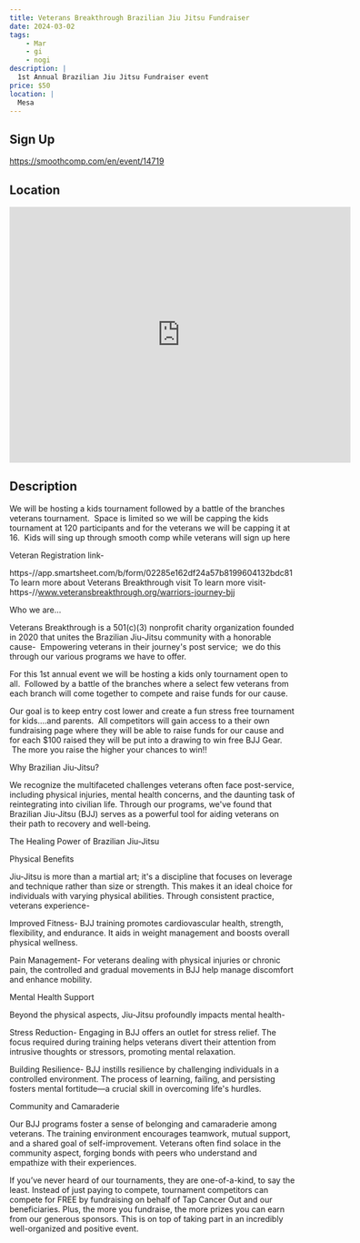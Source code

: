 ```yaml
---
title: Veterans Breakthrough Brazilian Jiu Jitsu Fundraiser
date: 2024-03-02
tags:
    - Mar
    - gi 
    - nogi 
description: |
  1st Annual Brazilian Jiu Jitsu Fundraiser event
price: $50
location: |
  Mesa
---
```

## Sign Up
https://smoothcomp.com/en/event/14719

## Location
<iframe src="https://www.google.com/maps/embed?pb=!1m18!1m12!1m3!1d12345.6789!2d-111.7338978!3d33.4611883!2m3!1f0!2f0!3f0!3m2!1i1024!2i768!4f13.1!3m3!1m2!1s0x0%3A0x0!2z33.4611883!5e0!3m2!1sen!2sus!4v1234567890" width="600" height="450" style="border:0;" allowfullscreen="" loading="lazy"></iframe>

## Description
We will be hosting a kids tournament followed by a battle of the branches veterans tournament.  Space is limited so we will be capping the kids tournament at 120 participants and for the veterans we will be capping it at 16.  Kids will sing up through smooth comp while veterans will sign up here


Veteran Registration link-


https-//app.smartsheet.com/b/form/02285e162df24a57b8199604132bdc81To learn more about Veterans Breakthrough visit To learn more visit- https-//www.veteransbreakthrough.org/warriors-journey-bjj


Who we are...


Veterans Breakthrough is a 501(c)(3) nonprofit charity organization founded in 2020 that unites the Brazilian Jiu-Jitsu community with a honorable cause-  Empowering veterans in their journey's post service;  we do this through our various programs we have to offer.


For this 1st annual event we will be hosting a kids only tournament open to all.  Followed by a battle of the branches where a select few veterans from each branch will come together to compete and raise funds for our cause.  


Our goal is to keep entry cost lower and create a fun stress free tournament for kids....and parents.  All competitors will gain access to a their own fundraising page where they will be able to raise funds for our cause and for each $100 raised they will be put into a drawing to win free BJJ Gear.  The more you raise the higher your chances to win!!


Why Brazilian Jiu-Jitsu?


We recognize the multifaceted challenges veterans often face post-service, including physical injuries, mental health concerns, and the daunting task of reintegrating into civilian life. Through our programs, we've found that Brazilian Jiu-Jitsu (BJJ) serves as a powerful tool for aiding veterans on their path to recovery and well-being.


The Healing Power of Brazilian Jiu-Jitsu


Physical Benefits


Jiu-Jitsu is more than a martial art; it's a discipline that focuses on leverage and technique rather than size or strength. This makes it an ideal choice for individuals with varying physical abilities. Through consistent practice, veterans experience-



Improved Fitness- BJJ training promotes cardiovascular health, strength, flexibility, and endurance. It aids in weight management and boosts overall physical wellness.


Pain Management- For veterans dealing with physical injuries or chronic pain, the controlled and gradual movements in BJJ help manage discomfort and enhance mobility. 



Mental Health Support


Beyond the physical aspects, Jiu-Jitsu profoundly impacts mental health-



Stress Reduction- Engaging in BJJ offers an outlet for stress relief. The focus required during training helps veterans divert their attention from intrusive thoughts or stressors, promoting mental relaxation.


Building Resilience- BJJ instills resilience by challenging individuals in a controlled environment. The process of learning, failing, and persisting fosters mental fortitude—a crucial skill in overcoming life's hurdles.



Community and Camaraderie


Our BJJ programs foster a sense of belonging and camaraderie among veterans. The training environment encourages teamwork, mutual support, and a shared goal of self-improvement. Veterans often find solace in the community aspect, forging bonds with peers who understand and empathize with their experiences.


If you’ve never heard of our tournaments, they are one-of-a-kind, to say the least. Instead of just paying to compete, tournament competitors can compete for FREE by fundraising on behalf of Tap Cancer Out and our beneficiaries. Plus, the more you fundraise, the more prizes you can earn from our generous sponsors. This is on top of taking part in an incredibly well-organized and positive event.